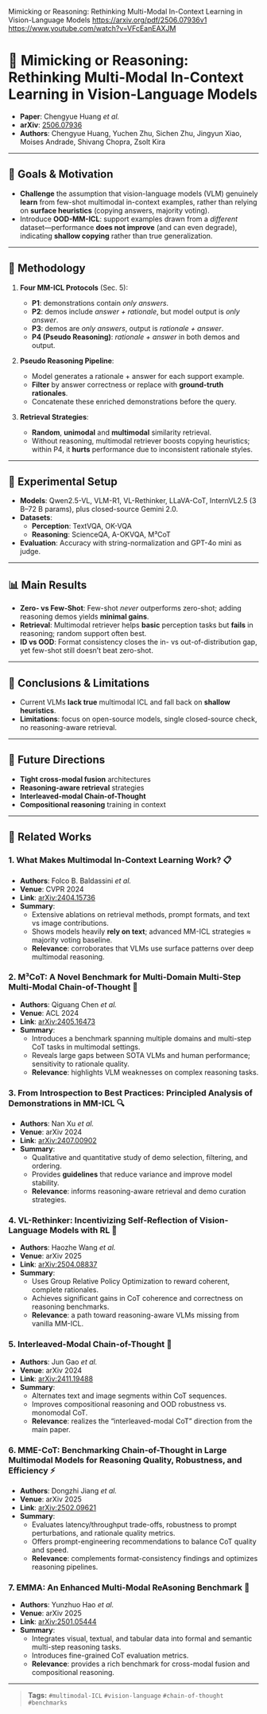 Mimicking or Reasoning: Rethinking Multi-Modal In-Context Learning in Vision-Language Models
https://arxiv.org/pdf/2506.07936v1
https://www.youtube.com/watch?v=VFcEanEAXJM

# 📄 Mimicking or Reasoning: Rethinking Multi-Modal In-Context Learning in Vision-Language Models

- **Paper**: Chengyue Huang *et al.*  
- **arXiv**: [2506.07936](https://arxiv.org/abs/2506.07936)  
- **Authors**: Chengyue Huang, Yuchen Zhu, Sichen Zhu, Jingyun Xiao, Moises Andrade, Shivang Chopra, Zsolt Kira  

---

## 🎯 Goals & Motivation  
- **Challenge** the assumption that vision-language models (VLM) genuinely **learn** from few-shot multimodal in-context examples, rather than relying on **surface heuristics** (copying answers, majority voting).  
- Introduce **OOD-MM-ICL**: support examples drawn from a *different* dataset—performance **does not improve** (and can even degrade), indicating **shallow copying** rather than true generalization.

---

## 🔬 Methodology  
1. **Four MM-ICL Protocols** (Sec. 5):  
   - **P1**: demonstrations contain *only answers*.  
   - **P2**: demos include *answer + rationale*, but model output is *only answer*.  
   - **P3**: demos are *only answers*, output is *rationale + answer*.  
   - **P4 (Pseudo Reasoning)**: *rationale + answer* in both demos and output.  

2. **Pseudo Reasoning Pipeline**:  
   - Model generates a rationale + answer for each support example.  
   - **Filter** by answer correctness or replace with **ground-truth rationales**.  
   - Concatenate these enriched demonstrations before the query.

3. **Retrieval Strategies**:  
   - **Random**, **unimodal** and **multimodal** similarity retrieval.  
   - Without reasoning, multimodal retriever boosts copying heuristics; within P4, it **hurts** performance due to inconsistent rationale styles.

---

## 🧪 Experimental Setup  
- **Models**: Qwen2.5-VL, VLM-R1, VL-Rethinker, LLaVA-CoT, InternVL2.5 (3 B–72 B params), plus closed-source Gemini 2.0.  
- **Datasets**:  
  - **Perception**: TextVQA, OK-VQA  
  - **Reasoning**: ScienceQA, A-OKVQA, M³CoT  
- **Evaluation**: Accuracy with string-normalization and GPT-4o mini as judge.

---

## 📊 Main Results  
- **Zero- vs Few-Shot**: Few-shot *never* outperforms zero-shot; adding reasoning demos yields **minimal gains**.  
- **Retrieval**: Multimodal retriever helps **basic** perception tasks but **fails** in reasoning; random support often best.  
- **ID vs OOD**: Format consistency closes the in- vs out-of-distribution gap, yet few-shot still doesn’t beat zero-shot.

---

## 📝 Conclusions & Limitations  
- Current VLMs **lack true** multimodal ICL and fall back on **shallow heuristics**.  
- **Limitations**: focus on open-source models, single closed-source check, no reasoning-aware retrieval.

---

## 🔮 Future Directions  
- **Tight cross-modal fusion** architectures  
- **Reasoning-aware retrieval** strategies  
- **Interleaved-modal Chain-of-Thought**  
- **Compositional reasoning** training in context  

---

## 🔗 Related Works

### 1. What Makes Multimodal In-Context Learning Work? 📋  
- **Authors**: Folco B. Baldassini *et al.*  
- **Venue**: CVPR 2024  
- **Link**: [arXiv:2404.15736](https://arxiv.org/abs/2404.15736)  
- **Summary**:  
  - Extensive ablations on retrieval methods, prompt formats, and text vs image contributions.  
  - Shows models heavily **rely on text**; advanced MM-ICL strategies ≈ majority voting baseline.  
  - **Relevance**: corroborates that VLMs use surface patterns over deep multimodal reasoning.

### 2. M³CoT: A Novel Benchmark for Multi-Domain Multi-Step Multi-Modal Chain-of-Thought 🚀  
- **Authors**: Qiguang Chen *et al.*  
- **Venue**: ACL 2024  
- **Link**: [arXiv:2405.16473](https://arxiv.org/abs/2405.16473)  
- **Summary**:  
  - Introduces a benchmark spanning multiple domains and multi-step CoT tasks in multimodal settings.  
  - Reveals large gaps between SOTA VLMs and human performance; sensitivity to rationale quality.  
  - **Relevance**: highlights VLM weaknesses on complex reasoning tasks.

### 3. From Introspection to Best Practices: Principled Analysis of Demonstrations in MM-ICL 🔍  
- **Authors**: Nan Xu *et al.*  
- **Venue**: arXiv 2024  
- **Link**: [arXiv:2407.00902](https://arxiv.org/abs/2407.00902)  
- **Summary**:  
  - Qualitative and quantitative study of demo selection, filtering, and ordering.  
  - Provides **guidelines** that reduce variance and improve model stability.  
  - **Relevance**: informs reasoning-aware retrieval and demo curation strategies.

### 4. VL-Rethinker: Incentivizing Self-Reflection of Vision-Language Models with RL 🤖  
- **Authors**: Haozhe Wang *et al.*  
- **Venue**: arXiv 2025  
- **Link**: [arXiv:2504.08837](https://arxiv.org/abs/2504.08837)  
- **Summary**:  
  - Uses Group Relative Policy Optimization to reward coherent, complete rationales.  
  - Achieves significant gains in CoT coherence and correctness on reasoning benchmarks.  
  - **Relevance**: a path toward reasoning-aware VLMs missing from vanilla MM-ICL.

### 5. Interleaved-Modal Chain-of-Thought 🔄  
- **Authors**: Jun Gao *et al.*  
- **Venue**: arXiv 2024  
- **Link**: [arXiv:2411.19488](https://arxiv.org/abs/2411.19488)  
- **Summary**:  
  - Alternates text and image segments within CoT sequences.  
  - Improves compositional reasoning and OOD robustness vs. monomodal CoT.  
  - **Relevance**: realizes the “interleaved-modal CoT” direction from the main paper.

### 6. MME-CoT: Benchmarking Chain-of-Thought in Large Multimodal Models for Reasoning Quality, Robustness, and Efficiency ⚡  
- **Authors**: Dongzhi Jiang *et al.*  
- **Venue**: arXiv 2025  
- **Link**: [arXiv:2502.09621](https://arxiv.org/abs/2502.09621)  
- **Summary**:  
  - Evaluates latency/throughput trade-offs, robustness to prompt perturbations, and rationale quality metrics.  
  - Offers prompt-engineering recommendations to balance CoT quality and speed.  
  - **Relevance**: complements format-consistency findings and optimizes reasoning pipelines.

### 7. EMMA: An Enhanced Multi-Modal ReAsoning Benchmark 🎨  
- **Authors**: Yunzhuo Hao *et al.*  
- **Venue**: arXiv 2025  
- **Link**: [arXiv:2501.05444](https://arxiv.org/abs/2501.05444)  
- **Summary**:  
  - Integrates visual, textual, and tabular data into formal and semantic multi-step reasoning tasks.  
  - Introduces fine-grained CoT evaluation metrics.  
  - **Relevance**: provides a rich benchmark for cross-modal fusion and compositional reasoning.  

---

> **Tags:** `#multimodal-ICL` `#vision-language` `#chain-of-thought` `#benchmarks`  
